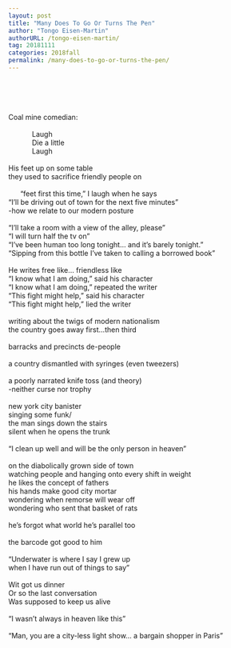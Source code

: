 ```yaml
---
layout: post
title: "Many Does To Go Or Turns The Pen"
author: "Tongo Eisen-Martin"
authorURL: /tongo-eisen-martin/
tag: 20181111
categories: 2018fall
permalink: /many-does-to-go-or-turns-the-pen/
---
```


<br><br>
<br><br>
Coal mine comedian:
<br>
<br>
&nbsp;&nbsp;&nbsp;&nbsp;&nbsp;&nbsp;&nbsp;&nbsp;&nbsp;&nbsp;&nbsp;&nbsp;Laugh
<br>
&nbsp;&nbsp;&nbsp;&nbsp;&nbsp;&nbsp;&nbsp;&nbsp;&nbsp;&nbsp;&nbsp;&nbsp;Die a little
<br>
&nbsp;&nbsp;&nbsp;&nbsp;&nbsp;&nbsp;&nbsp;&nbsp;&nbsp;&nbsp;&nbsp;&nbsp;Laugh
<br>
<br>
His feet up on some table
<br>
they used to sacrifice friendly people on
<br>
<br>
&nbsp;&nbsp;&nbsp;&nbsp;&nbsp;&nbsp;“feet first this time,” I laugh when he says
<br>
“I’ll be driving out of town for the next five minutes”
<br>
-how we relate to our modern posture
<br>
<br>
“I’ll take a room with a view of the alley, please”
<br>
“I will turn half the tv on”
<br>
“I’ve been human too long tonight… and it’s barely tonight.”
<br>
“Sipping from this bottle I’ve taken to calling a borrowed book”
<br>
<br>
He writes free like… friendless like
<br>
“I know what I am doing,” said his character
<br>
“I know what I am doing,” repeated the writer
<br>
“This fight might help,” said his character
<br>
“This fight might help,” lied the writer
<br>
<br>
writing about the twigs of modern nationalism
<br>
the country goes away first…then third
<br>
<br>
barracks and precincts de-people
<br>
<br>
a country dismantled with syringes (even tweezers)
<br>
<br>
a poorly narrated knife toss (and theory)
<br>
-neither curse nor trophy
<br>
<br>
new york city banister
<br>
singing some funk/
<br>
the man sings down the stairs
<br>
silent when he opens the trunk
<br>
<br>
“I clean up well and will be the only person in heaven”
<br>
<br>
on the diabolically grown side of town
<br>
watching people and hanging onto every shift in weight
<br>
he likes the concept of fathers
<br>
his hands make good city mortar
<br>
wondering when remorse will wear off
<br>
wondering who sent that basket of rats
<br>
<br>
he’s forgot what world he’s parallel too
<br>
<br>
the barcode got good to him
<br>
<br>
“Underwater is where I say I grew up
<br>
when I have run out of things to say”
<br>
<br>
Wit got us dinner
<br>
Or so the last conversation
<br>
Was supposed to keep us alive
<br>
<br>
“I wasn’t always in heaven like this”
<br>
<br>
“Man, you are a city-less light show… a bargain shopper in Paris”
<br>
<br>
